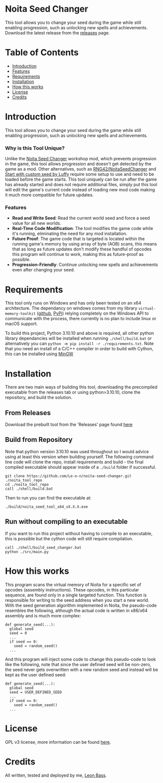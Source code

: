 # Noita Seed Changer
This tool allows you to change your seed during the game while still enabling progression, such as unlocking new spells and achievements. Download the latest release from the [releases](https://github.com/Le-o-n/noita-seed-changer/releases) page.

# Table of Contents
- [Introduction](#introduction)
- [Features](#features)
- [Requirements](#requirements)
- [Installation](#installation)
- [How this works](#how-this-works)
- [License](#license)
- [Credits](#credits)

# Introduction
This tool allows you to change your seed during the game while still enabling progression, such as unlocking new spells and achievements.

### Why is this Tool Unique?
Unlike the [Noita Seed Changer](https://steamcommunity.com/sharedfiles/filedetails/?id=2284931352) workshop mod, which prevents progression in the game, this tool allows progression and doesn't get detected by the game as a mod. Other alternatives, such as [RNG42/NoitaSeedChanger](https://github.com/RNG42/NoitaSeedChanger) and [Start with custom seed by Luffy](https://modworkshop.net/mod/25898) require some setup to use and need to be loaded before the game starts. This tool uniquely can be run after the game has already started and does not require additional files, simply put this tool will edit the game's current code instead of loading new mod code making it much more compatible for future updates. 

### Features

- **Read and Write Seed**: Read the current world seed and force a seed value for all new worlds.
- **Real-Time Code Modification**: The tool modifies the game code while it's running, eliminating the need for any mod installation.
- **Future Proof**: The game code that is targeted is located within the running game's memory by using array of byte (AOB) scans, this means that as long as future updates don't modify these handful of opcodes this program will continue to work, making this as future-proof as possible.
- **Progression-Friendly**: Continue unlocking new spells and achievements even after changing your seed.

# Requirements
This tool only runs on Windows and has only been tested on an x64 architecture. The dependancy on windows comes from my library `virtual-memory-toolkit` ([github](https://github.com/Le-o-n/cython-virtual-memory-toolkit), [PyPi](https://pypi.org/project/virtual-memory-toolkit/))  relying completely on the Windows API to communicate with the process, there currently is no plan to include linux or macOS support.

To build this project, Python 3.10.10 and above is required, all other python library dependancies will be installed when running `./shell/build.bat` or alternatively you can `python -m pip install -r ./requirements.txt`. Note that you need an install of a C/C++ compiler in order to build with Cython, this can be installed using [MinGW](https://www.mingw-w64.org/)


# Installation
There are two main ways of building this tool, downloading the precompiled executable from the releases tab or using python>3.10.10, clone the repository, and build the solution. 
## From Releases
Download the prebuilt tool from the 'Releases' page found [here](https://github.com/Le-o-n/noita-seed-changer/releases)

## Build from Repository
Note that python version 3.10.10 was used throughout so I would advice using at least this version when building yourself. The following command line code will clone the repo, install requirements and build - the final compiled executable should appear inside of a `./build` folder if successful.  

```
git clone https://github.com/Le-o-n/noita-seed-changer.git ./noita_tool_repo
cd ./noita_tool_repo
call ./shell/build.bat
```
Then to run you can find the executable at:
```
./build/noita_seed_tool_x64_vX.X.X.exe
```

## Run without compiling to an executable
If you want to run this project without having to compile to an executable, this is possible but the cython code will still require compilation.

```
call ./shell/build_seed_changer.bat
python ./src/main.py
```

# How this works
This program scans the virtual memory of Noita for a specific set of opcodes (assembly instructions). These opcodes, in this particular sequence, are found only in a single targeted function. This function is responsible for writing to the seed address when you start a new world. With the seed generation algorithm implemented in Noita, the pseudo-code resembles the following, although the actual code is written in x86/x64 assembly and is much more complex:
```python3
def generate_seed(...):
  global seed
  seed = 0
  ...
  if seed == 0:
    seed = random_seed()
  ...
```
And this program will inject some code to change this pseudo-code to look like the following, note that since the user defined seed will be non-zero, the seed never gets overwritten with a new random seed and instead will be kept as the user defined seed:
```python3
def generate_seed(...):
  global seed
  seed = USER_DEFINED_SEED
  ...
  if seed == 0:
    seed = random_seed()
  ...
```

# License
GPL v3 license, more information can be found [here](https://github.com/Le-o-n/noita-seed-changer/blob/main/LICENSE).

# Credits
All written, tested and deployed by me, [Leon Bass](https://github.com/Le-o-n).
